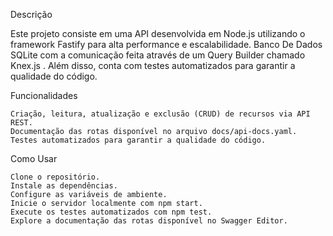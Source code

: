 Descrição

Este projeto consiste em uma API desenvolvida em Node.js utilizando o framework Fastify para alta performance e escalabilidade. Banco De Dados SQLite com a comunicação feita através de um Query Builder chamado Knex.js . Além disso, conta com testes automatizados para garantir a qualidade do código. 

Funcionalidades

    Criação, leitura, atualização e exclusão (CRUD) de recursos via API REST.
    Documentação das rotas disponível no arquivo docs/api-docs.yaml.
    Testes automatizados para garantir a qualidade do código.

Como Usar

    Clone o repositório.
    Instale as dependências.
    Configure as variáveis de ambiente.
    Inicie o servidor localmente com npm start.
    Execute os testes automatizados com npm test.
    Explore a documentação das rotas disponível no Swagger Editor.
